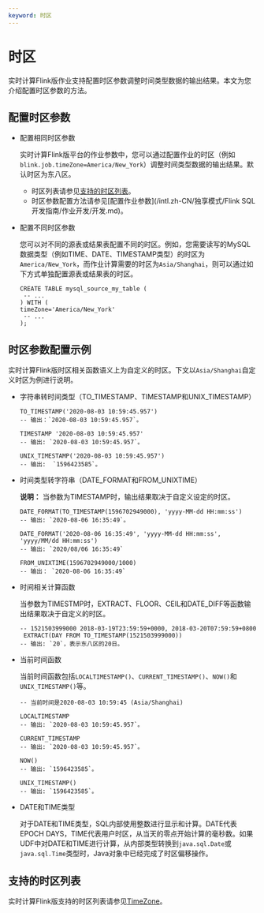 ```yaml
---
keyword: 时区
---
```


# 时区

实时计算Flink版作业支持配置时区参数调整时间类型数据的输出结果。本文为您介绍配置时区参数的方法。

## 配置时区参数

-   配置相同时区参数

    实时计算Flink版平台的作业参数中，您可以通过配置作业的时区（例如`blink.job.timeZone=America/New_York`）调整时间类型数据的输出结果。默认时区为东八区。

    -   时区列表请参见[支持的时区列表](#section_srl_rsf_5fb)。
    -   时区参数配置方法请参见[配置作业参数](/intl.zh-CN/独享模式/Flink SQL开发指南/作业开发/开发.md)。
-   配置不同时区参数

    您可以对不同的源表或结果表配置不同的时区。例如，您需要读写的MySQL数据类型（例如TIME、DATE、TIMESTAMP类型）的时区为`America/New_York`，而作业计算需要的时区为`Asia/Shanghai`，则可以通过如下方式单独配置源表或结果表的时区。

    ```
    CREATE TABLE mysql_source_my_table (
     -- ... 
    ) WITH ( 
    timeZone='America/New_York'
     -- ... 
    );
    ```


## 时区参数配置示例

实时计算Flink版时区相关函数语义上为自定义的时区。下文以`Asia/Shanghai`自定义时区为例进行说明。

-   字符串转时间类型（TO\_TIMESTAMP、TIMESTAMP和UNIX\_TIMESTAMP）

    ```
    TO_TIMESTAMP('2020-08-03 10:59:45.957')
    -- 输出：`2020-08-03 10:59:45.957`。
    
    TIMESTAMP '2020-08-03 10:59:45.957'
    -- 输出: `2020-08-03 10:59:45.957`。
    
    UNIX_TIMESTAMP('2020-08-03 10:59:45.957')
    -- 输出:  `1596423585`。
    ```

-   时间类型转字符串（DATE\_FORMAT和FROM\_UNIXTIME）

    **说明：** 当参数​为TIMESTAMP时，输出结果取决于自定义设定的时区。

    ```
    DATE_FORMAT(TO_TIMESTAMP(1596702949000), 'yyyy-MM-dd HH:mm:ss') 
    -- 输出: `2020-08-06 16:35:49`。
    
    DATE_FORMAT('2020-08-06 16:35:49', 'yyyy-MM-dd HH:mm:ss', 'yyyy/MM/dd HH:mm:ss') 
    -- 输出: `2020/08/06 16:35:49` 
    
    FROM_UNIXTIME(1596702949000/1000) 
    -- 输出： `2020-08-06 16:35:49`
    ```

-   时间相关计算函数

    当参数​为TIMESTMP时，EXTRACT、FLOOR、CEIL和DATE\_DIFF等函数输出结果取决于自定义的时区。

    ```
    -- 1521503999000 2018-03-19T23:59:59+0000, 2018-03-20T07:59:59+0800
     EXTRACT(DAY FROM TO_TIMESTAMP(1521503999000)) 
    -- 输出: `20`，表示东八区的20日。
    ```

-   当前时间函数

    当前时间函数包括`LOCALTIMESTAMP()`、`CURRENT_TIMESTAMP()`、`NOW()`和`UNIX_TIMESTAMP()`等。

    ```
    -- 当前时间是2020-08-03 10:59:45 (Asia/Shanghai) 
    
    LOCALTIMESTAMP
    -- 输出: `2020-08-03 10:59:45.957`。 
    
    CURRENT_TIMESTAMP
    -- 输出: `2020-08-03 10:59:45.957`。 
    
    NOW()
    -- 输出: `1596423585`。 
    
    UNIX_TIMESTAMP()
    -- 输出: `1596423585`。
    ```

-   DATE和TIME类型

    对于DATE和TIME类型，SQL内部使用整数进行显示和计算。DATE代表EPOCH DAYS，TIME代表用户时区，从当天的零点开始计算的毫秒数。如果UDF中对DATE和TIME进行计算，从内部类型转换到`java.sql.Date`或`java.sql.Time`类型时，Java对象中已经完成了时区偏移操作。


## 支持的时区列表

实时计算Flink版支持的时区列表请参见[TimeZone](http://docs-aliyun.cn-hangzhou.oss.aliyun-inc.com/assets/attach/130174/cn_zh/1565675309038/TimeZone.txt)。

